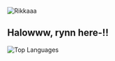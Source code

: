 ![Rikkaaa](https://files.catbox.moe/8npos5.jpg)

## Halowww, rynn here-!!

![Top Languages](https://github-readme-stats.vercel.app/api/top-langs/?username=rynxzyy&layout=compact&theme=radical)
